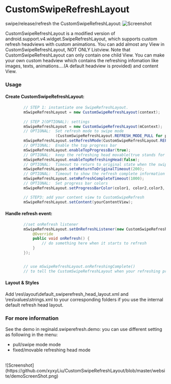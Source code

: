 CustomSwipeRefreshLayout
========================


swipe/release/refresh the CustomSwipeRefreshLayout:
![Screenshot](https://github.com/xyxyLiu/CustomSwipeRefreshLayout/blob/master/website/CSF_DEMO.png)


CustomSwipeRefreshLayout is a modified version of android.support.v4.widget.SwipeRefreshLayout, which supports custom refresh headviews with custom animations. You can add almost any View in CustomSwipeRefreshLayout, NOT ONLY Listview. Note that CustomSwipeRefreshLayout can only contain one child View.  You can make your own custom headview which contains the refreshing infomation like images, texts, animations....(A default headview is provided) and content View.

### Usage

#### Create CustomSwipeRefreshLayout:
``` java
        // STEP 1: instantiate one SwipeRefreshLayout.
        mSwipeRefreshLayout = new CustomSwipeRefreshLayout(context);
        
        // STEP 2(OPTIONAL): settings
        mSwipeRefreshLayout = new CustomSwipeRefreshLayout(mContext);
        // OPTIONAL:  Set refresh mode to swipe mode
                      (CustomSwipeRefreshLayout.REFRESH_MODE_PULL for pull-to-refresh mode)
        mSwipeRefreshLayout.setRefreshMode(CustomSwipeRefreshLayout.REFRESH_MODE_SWIPE);
        // OPTIONAL:  Enable the top progress bar
        mSwipeRefreshLayout.enableTopProgressBar(true);
        // OPTIONAL:  keep the refreshing head movable(true stands for fixed) on the top
        mSwipeRefreshLayout.enableTopRefreshingHead(false);
        // OPTIONAL:  Timeout to return to original state when the swipe motion stay in the same position
        mSwipeRefreshLayout.setmReturnToOriginalTimeout(200);
        // OPTIONAL:  Timeout to show the refresh complete information on the refreshing head.
        mSwipeRefreshLayout.setmRefreshCompleteTimeout(1000);
        // OPTIONAL:  Set progress bar colors
        mSwipeRefreshLayout.setProgressBarColor(color1, color2,color3, color4);

        // STEP3: add your content view to CustomSwipeRefresh
        mSwipeRefreshLayout.setContent(yourContentView);
```

#### Handle refresh event:
``` java
        //set onRefresh listener
        mSwipeRefreshLayout.setOnRefreshListener(new CustomSwipeRefreshLayout.OnRefreshListener() {
            @Override
            public void onRefresh() {
                // do something here when it starts to refresh
            }
        });


        // use mSwipeRefreshLayout.onRefreshingComplete()
        // to tell the CustomSwipeRefreshLayout when your refreshing process is complete


```
#### Layout & Styles
Add \res\layout\default_swiperefresh_head_layout.xml and \res\values\strings.xml to your corresponding folders if you use the internal default refresh head layout.

### For more information
See the demo in reginald.swiperefresh.demo:
you can use different setting as following in the menu:
* pull/swipe mode mode 
* fixed/movable refreshing head mode 

<br>
![Screenshot](https://github.com/xyxyLiu/CustomSwipeRefreshLayout/blob/master/website/demoScreenShot.png)
